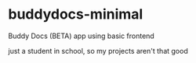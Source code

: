 # buddydocs-minimal
Buddy Docs (BETA) app using basic frontend

just a student in school, so my projects aren't that good
